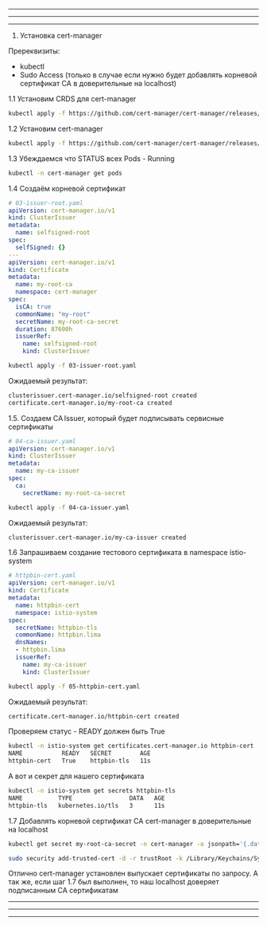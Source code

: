 
***
***
***

1. Установка cert-manager


Пререквизиты:
- kubectl
- Sudo Access (только в случае если нужно будет добавлять корневой сертификат CA в доверительные на localhost)

1.1 Установим CRDS для cert-manager

```bash
kubectl apply -f https://github.com/cert-manager/cert-manager/releases/download/v1.17.1/cert-manager.crds.yaml
```


1.2 Установим cert-manager

```bash
kubectl apply -f https://github.com/cert-manager/cert-manager/releases/download/v1.17.1/cert-manager.yaml
```

1.3 Убеждаемся что STATUS всех Pods - Running

```bash
kubectl -n cert-manager get pods
```

1.4 Создаём корневой сертификат

```yaml
# 03-issuer-root.yaml 
apiVersion: cert-manager.io/v1
kind: ClusterIssuer
metadata:
  name: selfsigned-root
spec:
  selfSigned: {}
---
apiVersion: cert-manager.io/v1
kind: Certificate
metadata:
  name: my-root-ca
  namespace: cert-manager
spec:
  isCA: true
  commonName: "my‑root"
  secretName: my-root-ca-secret
  duration: 87600h
  issuerRef:
    name: selfsigned-root
    kind: ClusterIssuer
```

```bash
kubectl apply -f 03-issuer-root.yaml 
```

Ожидаемый результат:

```bash
clusterissuer.cert-manager.io/selfsigned-root created
certificate.cert-manager.io/my-root-ca created
```


1.5. Создаем CA Issuer, который будет подписывать сервисные сертификаты

```yaml
# 04-ca-issuer.yaml 
apiVersion: cert-manager.io/v1
kind: ClusterIssuer
metadata:
  name: my-ca-issuer
spec:
  ca:
    secretName: my-root-ca-secret
```

```bash
kubectl apply -f 04-ca-issuer.yaml 
```

Ожидаемый результат:

```bash
clusterissuer.cert-manager.io/my-ca-issuer created
```

1.6 Запрашиваем создание тестового сертификата в namespace istio-system

```yaml
# httpbin-cert.yaml
apiVersion: cert-manager.io/v1
kind: Certificate
metadata:
  name: httpbin-cert
  namespace: istio-system
spec:
  secretName: httpbin-tls
  commonName: httpbin.lima
  dnsNames:
  - httpbin.lima
  issuerRef:
    name: my-ca-issuer
    kind: ClusterIssuer
```

```bash
kubectl apply -f 05-httpbin-cert.yaml 
```

Ожидаемый результат:

```bash
certificate.cert-manager.io/httpbin-cert created
```

Проверяем статус - READY должен быть True

```bash
kubectl -n istio-system get certificates.cert-manager.io httpbin-cert
NAME           READY   SECRET        AGE
httpbin-cert   True    httpbin-tls   11s
```

А вот и секрет для нашего сертификата

```bash
kubectl -n istio-system get secrets httpbin-tls 
NAME          TYPE                DATA   AGE
httpbin-tls   kubernetes.io/tls   3      11s
```

 

1.7 Добавлять корневой сертификат CA cert-manager в доверительные на localhost

```bash
kubectl get secret my-root-ca-secret -n cert-manager -o jsonpath='{.data.ca\.crt}' | base64 -d > root.crt
```

```bash
sudo security add-trusted-cert -d -r trustRoot -k /Library/Keychains/System.keychain root.crt
```

Отлично cert-manager установлен выпускает сертификаты по запросу. А так же, если шаг 1.7 был выполнен, то наш localhost доверяет подписанным СА сертификатам


***
***
***
